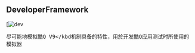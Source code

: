 ## DeveloperFramework
[![dev](https://img.shields.io/badge/%E8%BF%9B%E5%BA%A6-%E8%B5%B7%E5%A7%8B%E9%9A%8E%E6%AE%B5-blue)

尽可能地模拟<kbd>酷Q V9</kbd机制具备的特性，用於开发酷Q应用测试时所使用的模拟器



